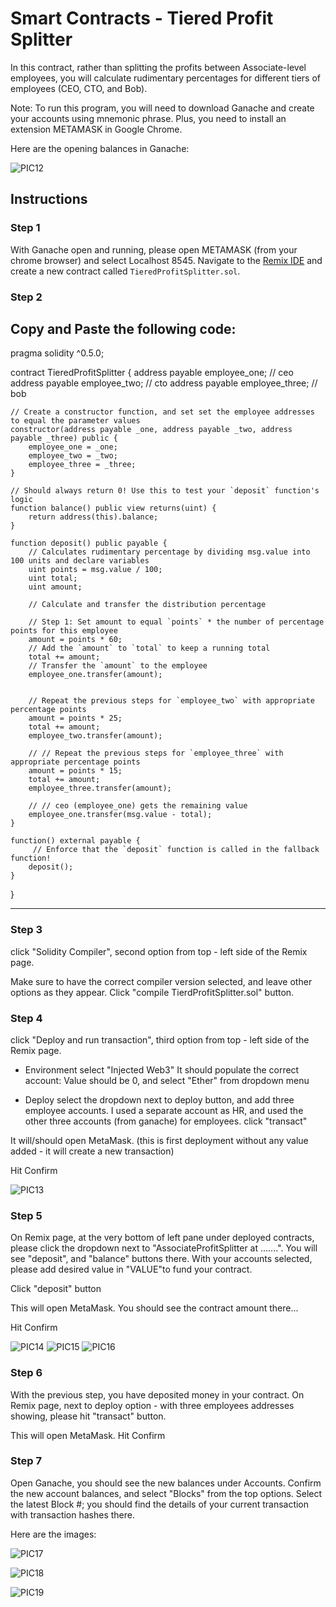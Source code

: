 # Smart Contracts - Tiered Profit Splitter

In this contract, rather than splitting the profits between Associate-level employees, you will calculate rudimentary percentages for different tiers of employees (CEO, CTO, and Bob).


Note: To run this program, you will need to download Ganache and create your accounts using mnemonic phrase. Plus, you need to install an extension METAMASK in Google Chrome.

Here are the opening balances in Ganache:

![PIC12](Images/pic12.png)


## Instructions

### Step 1

With Ganache open and running, please open METAMASK (from your chrome browser) and select Localhost 8545. 
Navigate to the [Remix IDE](https://remix.ethereum.org) and create a new contract called `TieredProfitSplitter.sol`.
 

### Step 2

Copy and Paste the following code:
------------------------------------------------------------------------------------------------------------

pragma solidity ^0.5.0;

contract TieredProfitSplitter {
    address payable employee_one; // ceo
    address payable employee_two; // cto
    address payable employee_three; // bob

    // Create a constructor function, and set set the employee addresses to equal the parameter values
    constructor(address payable _one, address payable _two, address payable _three) public {
        employee_one = _one;
        employee_two = _two;
        employee_three = _three;
    }

    // Should always return 0! Use this to test your `deposit` function's logic
    function balance() public view returns(uint) {
        return address(this).balance;
    }

    function deposit() public payable {
        // Calculates rudimentary percentage by dividing msg.value into 100 units and declare variables
        uint points = msg.value / 100; 
        uint total;
        uint amount;

        // Calculate and transfer the distribution percentage

        // Step 1: Set amount to equal `points` * the number of percentage points for this employee
        amount = points * 60;
        // Add the `amount` to `total` to keep a running total
        total += amount;
        // Transfer the `amount` to the employee
        employee_one.transfer(amount);


        // Repeat the previous steps for `employee_two` with appropriate percentage points
        amount = points * 25;
        total += amount;
        employee_two.transfer(amount);

        // // Repeat the previous steps for `employee_three` with appropriate percentage points
        amount = points * 15;
        total += amount;
        employee_three.transfer(amount);

        // // ceo (employee_one) gets the remaining value
        employee_one.transfer(msg.value - total); 
    }

    function() external payable {
         // Enforce that the `deposit` function is called in the fallback function!
        deposit();
    }
}

-----------------------------------------------------------------------------------------------------

### Step 3

click "Solidity Compiler", second option from top - left side of the Remix page. 

Make sure to have the correct compiler version selected, and leave other options as they appear. Click "compile TierdProfitSplitter.sol" button.


### Step 4

click "Deploy and run transaction", third option from top - left side of the Remix page.

- Environment 
select "Injected Web3"
It should populate the correct account: Value should be 0, and select "Ether" from dropdown menu

- Deploy
select the dropdown next to deploy button, and add three employee accounts. I used a separate account as HR, and used the other three accounts (from ganache) for employees. 
click "transact"

It will/should open MetaMask. (this is first deployment without any value added - it will create a new transaction)

Hit Confirm

![PIC13](Images/pic13.png)

### Step 5

On Remix page, at the very bottom of left pane under deployed contracts, please click the dropdown next to "AssociateProfitSplitter at .......". You will see "deposit", and "balance" buttons there. 
With your accounts selected, please add desired value in "VALUE"to fund your contract.

Click "deposit" button

This will open MetaMask. You should see the contract amount there...

Hit Confirm


![PIC14](Images/pic14.png)
![PIC15](Images/pic15.png)
![PIC16](Images/pic16.png)

### Step 6

With the previous step, you have deposited money in your contract. On Remix page, next to deploy option - with three employees addresses showing, please hit "transact" button.

This will open MetaMask. 
Hit Confirm


### Step 7

Open Ganache, you should see the new balances under Accounts.
Confirm the new account balances, and select "Blocks" from the top options.
Select the latest Block #; you should find the details of your current transaction with transaction hashes there.

Here are the images:


![PIC17](Images/pic17.png)

![PIC18](Images/pic18.png)

![PIC19](Images/pic19.png)














